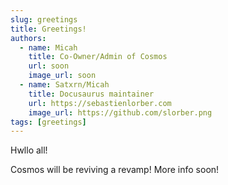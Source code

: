 ```yaml
---
slug: greetings
title: Greetings!
authors:
  - name: Micah
    title: Co-Owner/Admin of Cosmos
    url: soon
    image_url: soon
  - name: Satxrn/Micah
    title: Docusaurus maintainer
    url: https://sebastienlorber.com
    image_url: https://github.com/slorber.png
tags: [greetings]
---
```


Hwllo all!

Cosmos will be reviving a revamp! More info soon!